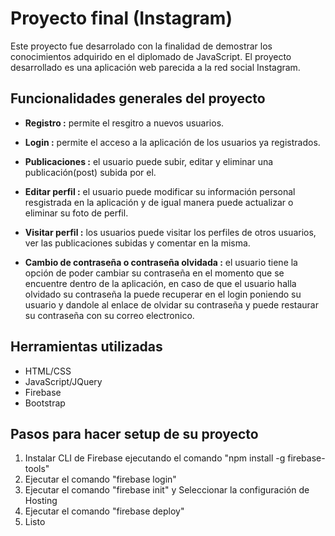 # **Proyecto final (Instagram)**

Este proyecto fue desarrolado con la finalidad de demostrar los conocimientos adquirido en el diplomado de JavaScript. El proyecto desarrollado es una aplicación web parecida a la red social Instagram.

## **Funcionalidades generales del proyecto**

* **Registro :** permite el resgitro a nuevos usuarios.

* **Login :** permite el acceso a la aplicación de los usuarios ya registrados.

* **Publicaciones :** el usuario puede subir, editar y eliminar una publicación(post) subida por el. 

* **Editar perfil :** el usuario puede modificar su información personal resgistrada en la aplicación y de igual manera puede actualizar o eliminar su foto de perfil. 

* **Visitar perfil :** los usuarios puede visitar los perfiles de otros usuarios, ver las publicaciones subidas y comentar en la misma.

* **Cambio de contraseña o contraseña olvidada :** el usuario tiene la opción de poder cambiar su contraseña en el momento que se encuentre dentro de la aplicación, en caso de que el usuario halla olvidado su contraseña la puede recuperar en el login poniendo su usuario y dandole al enlace de olvidar su contraseña y puede restaurar su contraseña con su correo electronico.

## **Herramientas utilizadas**

* HTML/CSS
* JavaScript/JQuery
* Firebase
* Bootstrap

## **Pasos para hacer setup de su proyecto**

1. Instalar CLI de Firebase ejecutando el comando "npm install -g firebase-tools"
2. Ejecutar el comando "firebase login"
3. Ejecutar el comando "firebase init" y Seleccionar la configuración de Hosting
4. Ejecutar el comando "firebase deploy"
5. Listo